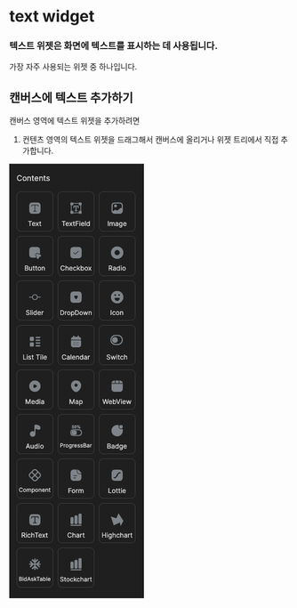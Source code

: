 # text widget

### 텍스트 위젯은 화면에 텍스트를 표시하는 데 사용됩니다.

가장 자주 사용되는 위젯 중 하나입니다.


## 캔버스에 텍스트 추가하기

캔버스 영역에 텍스트 위젯을  추가하려면 

1. 컨텐츠 영역의 텍스트 위젯을 드래그해서 캔버스에 올리거나 위젯 트리에서 직접 추가합니다.

![텍스트](assets/Widgets_Contents.png "컨텐츠영역") 